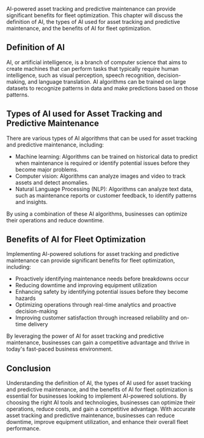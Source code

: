 
AI-powered asset tracking and predictive maintenance can provide significant benefits for fleet optimization. This chapter will discuss the definition of AI, the types of AI used for asset tracking and predictive maintenance, and the benefits of AI for fleet optimization.

Definition of AI
----------------

AI, or artificial intelligence, is a branch of computer science that aims to create machines that can perform tasks that typically require human intelligence, such as visual perception, speech recognition, decision-making, and language translation. AI algorithms can be trained on large datasets to recognize patterns in data and make predictions based on those patterns.

Types of AI used for Asset Tracking and Predictive Maintenance
--------------------------------------------------------------

There are various types of AI algorithms that can be used for asset tracking and predictive maintenance, including:

* Machine learning: Algorithms can be trained on historical data to predict when maintenance is required or identify potential issues before they become major problems.
* Computer vision: Algorithms can analyze images and video to track assets and detect anomalies.
* Natural Language Processing (NLP): Algorithms can analyze text data, such as maintenance reports or customer feedback, to identify patterns and insights.

By using a combination of these AI algorithms, businesses can optimize their operations and reduce downtime.

Benefits of AI for Fleet Optimization
-------------------------------------

Implementing AI-powered solutions for asset tracking and predictive maintenance can provide significant benefits for fleet optimization, including:

* Proactively identifying maintenance needs before breakdowns occur
* Reducing downtime and improving equipment utilization
* Enhancing safety by identifying potential issues before they become hazards
* Optimizing operations through real-time analytics and proactive decision-making
* Improving customer satisfaction through increased reliability and on-time delivery

By leveraging the power of AI for asset tracking and predictive maintenance, businesses can gain a competitive advantage and thrive in today's fast-paced business environment.

Conclusion
----------

Understanding the definition of AI, the types of AI used for asset tracking and predictive maintenance, and the benefits of AI for fleet optimization is essential for businesses looking to implement AI-powered solutions. By choosing the right AI tools and technologies, businesses can optimize their operations, reduce costs, and gain a competitive advantage. With accurate asset tracking and predictive maintenance, businesses can reduce downtime, improve equipment utilization, and enhance their overall fleet performance.
